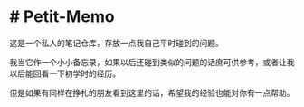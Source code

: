 # # Petit-Memo



这是一个私人的笔记仓库，存放一点我自己平时碰到的问题。

我当它作一个小小备忘录，如果以后还碰到类似的问题的话庶可供参考，或者让我以后能回看一下初学时的经历。

但是如果有同样在挣扎的朋友看到这里的话，希望我的经验也能对你有一点帮助。
